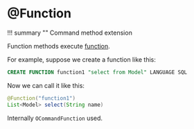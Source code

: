 # @Function

!!! summary ""
    Command method extension

Function methods execute [function](https://orientdb.com/docs/last/Functions.html).

For example, suppose we create a function like this:

```sql
CREATE FUNCTION function1 "select from Model" LANGUAGE SQL
```

Now we can call it like this:

```java
@Function("function1")
List<Model> select(String name)
```

Internally `OCommandFunction` used.
